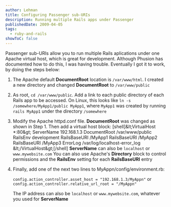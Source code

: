 ```yaml
---
author: Lehman
title: Configuring Passenger sub-URIs
description: Running multiple Rails apps under Passenger
publishedDate: 2009-04-05
tags:
  - ruby-and-rails
showToC: false
---
```


Passenger sub-URIs allow you to run multiple Rails aplications under one Apache virtual host, which is great for development. Although Phusion has documented how to do this, I was having trouble. Eventually I got it to work, by doing the steps below:

1. The Apache default **DocumentRoot** location is `/var/www/html`. I created a new directory and changed **DocumentRoot** to `/var/www/public`

2. As root, `cd /var/www/public`. Add a link to each public directory of each Rails app to be accessed. On Linux, this looks like `ln -s /somewhere/MyApp1/public MyApp1`, where `MyApp1` was created by running `rails MyApp1` under the directory `/somewhere`

3. Modify the Apache httpd.conf file. **DocumentRoot** was changed as shown in Step 1. Then add a virtual host block: \[shell\]&amp;lt;VirtualHost \*:80&amp;gt; ServerName 192.168.1.3 DocumentRoot /var/www/public RailsEnv development RailsBaseURI /MyApp1 RailsBaseURI /MyApp2 RailsBaseURI /MyApp3 ErrorLog /var/log/localhost-error_log &amp;lt;/VirtualHost&amp;gt;\[/shell\] **ServerName** can also be `localhost` or `www.mywebsite.com` You can also use Apache's **Directory** block to control permissions and the **RailsEnv** setting for each **RailsBaseURI** entry

4. Finally, add one of the next two lines to MyAppn/config/environment.rb:

   `config.action_controller.asset_host = "192.168.1.3/MyAppn"` or `config.action_controller.relative_url_root = "/MyAppn"`

   The IP address can also be `localhost` or `www.mywebsite.com`, whatever you used for **ServerName**
